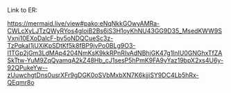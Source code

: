Link to ER:

https://mermaid.live/view#pako:eNqNkkGOwyAMRa-CWLcXyLJTzQWyRYos4gloiB2Bs6iS3H1oyKhNU43GG9D35_MsedKWW9SVxnj10EXoDalcF-bv5oNDQCueSc3z-TzPqkaI1jUXiKpSDtKf5k8fBP9jvPo0BLg9O3-l1TGp2jGm3LdMAp4204NmKsK9kkRPnRIvAdNBhjGK47g1lnIU0GNGhxTfZASkTtw-YuM9ZqQyamqA2kZ48Hb_cJ1sesP5hPmK9FA9yYaz19bpX2xs4U6y-92QPukeYw--zUuwchgtDns0usrXFr9gDGK0oSVbMxbXN7K6kjjiSY9DC4Lb5hRx-QEqmr8o
